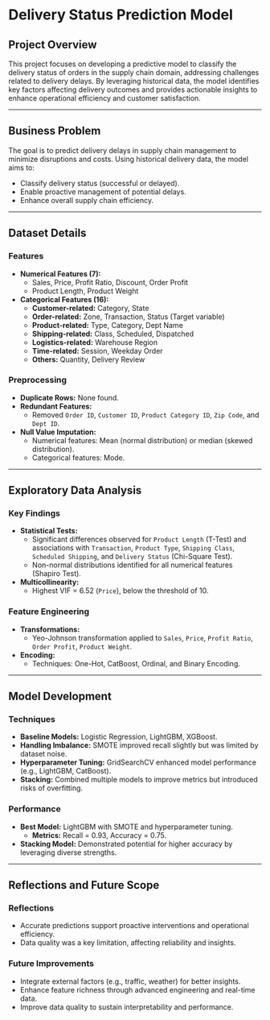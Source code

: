 # Delivery Status Prediction Model

## Project Overview
This project focuses on developing a predictive model to classify the delivery status of orders in the supply chain domain, addressing challenges related to delivery delays. By leveraging historical data, the model identifies key factors affecting delivery outcomes and provides actionable insights to enhance operational efficiency and customer satisfaction.

---

## Business Problem
The goal is to predict delivery delays in supply chain management to minimize disruptions and costs. Using historical delivery data, the model aims to:
- Classify delivery status (successful or delayed).
- Enable proactive management of potential delays.
- Enhance overall supply chain efficiency.

---

## Dataset Details
### Features
- **Numerical Features (7):**
  - Sales, Price, Profit Ratio, Discount, Order Profit
  - Product Length, Product Weight
- **Categorical Features (16):**
  - **Customer-related:** Category, State
  - **Order-related:** Zone, Transaction, Status (Target variable)
  - **Product-related:** Type, Category, Dept Name
  - **Shipping-related:** Class, Scheduled, Dispatched
  - **Logistics-related:** Warehouse Region
  - **Time-related:** Session, Weekday Order
  - **Others:** Quantity, Delivery Review

### Preprocessing
- **Duplicate Rows:** None found.
- **Redundant Features:**
  - Removed `Order ID`, `Customer ID`, `Product Category ID`, `Zip Code`, and `Dept ID`.
- **Null Value Imputation:**
  - Numerical features: Mean (normal distribution) or median (skewed distribution).
  - Categorical features: Mode.

---

## Exploratory Data Analysis
### Key Findings
- **Statistical Tests:**
  - Significant differences observed for `Product Length` (T-Test) and associations with `Transaction`, `Product Type`, `Shipping Class`, `Scheduled Shipping`, and `Delivery Status` (Chi-Square Test).
  - Non-normal distributions identified for all numerical features (Shapiro Test).
- **Multicollinearity:**
  - Highest VIF = 6.52 (`Price`), below the threshold of 10.

### Feature Engineering
- **Transformations:**
  - Yeo-Johnson transformation applied to `Sales`, `Price`, `Profit Ratio`, `Order Profit`, `Product Weight`.
- **Encoding:**
  - Techniques: One-Hot, CatBoost, Ordinal, and Binary Encoding.

---

## Model Development
### Techniques
- **Baseline Models:** Logistic Regression, LightGBM, XGBoost.
- **Handling Imbalance:** SMOTE improved recall slightly but was limited by dataset noise.
- **Hyperparameter Tuning:** GridSearchCV enhanced model performance (e.g., LightGBM, CatBoost).
- **Stacking:** Combined multiple models to improve metrics but introduced risks of overfitting.

### Performance
- **Best Model:** LightGBM with SMOTE and hyperparameter tuning.
  - **Metrics:** Recall = 0.93, Accuracy = 0.75.
- **Stacking Model:** Demonstrated potential for higher accuracy by leveraging diverse strengths.

---

## Reflections and Future Scope
### Reflections
- Accurate predictions support proactive interventions and operational efficiency.
- Data quality was a key limitation, affecting reliability and insights.

### Future Improvements
- Integrate external factors (e.g., traffic, weather) for better insights.
- Enhance feature richness through advanced engineering and real-time data.
- Improve data quality to sustain interpretability and performance.

